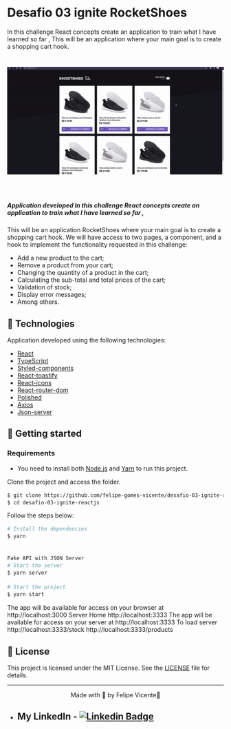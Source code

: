 # Desafio 03 ignite RocketShoes

In this challenge React concepts create an application to train what I have learned so far , This will be an application where your main goal is to create a shopping cart hook.


<h1 align="center">
    <img alt="Rocketshoes" title="Rocketshoes" src=".github/rocketshoes.gif" />
</h1>

<br>

##### Application developed In this challenge React concepts create an application to train what I have learned so far , 
This will be an application RocketShoes where your main goal is to create a shopping cart hook. We will have access to two pages, a component, and a hook to implement the functionality requested in this challenge:
- Add a new product to the cart;
- Remove a product from your cart;
- Changing the quantity of a product in the cart;
- Calculating the sub-total and total prices of the cart;
- Validation of stock;
- Display error messages; 
- Among others.

## 🧪 Technologies

Application developed using the following technologies:

- [React](https://reactjs.org)
- [TypeScript](https://www.typescriptlang.org/)
- [Styled-components](https://styled-components.com/)
- [React-toastify](https://fkhadra.github.io/react-toastify/introduction)
- [React-icons](https://react-icons.github.io/react-icons/)
- [React-router-dom](https://reactrouter.com/web/guides/quick-start)
- [Polished](https://polished.js.org/)
- [Axios](https://github.com/axios/axios)
- [Json-server](https://github.com/typicode/json-server)

## 🚀 Getting started

### Requirements

- You need to install both [Node.js](https://nodejs.org/en/download/) and [Yarn](https://yarnpkg.com/) to run this project.

Clone the project and access the folder.

```bash
$ git clone https://github.com/felipe-gomes-vicente/desafio-03-ignite-reactjs.git
$ cd desafio-03-ignite-reactjs
```

Follow the steps below:
```bash
# Install the dependencies
$ yarn


Fake API with JSON Server
# Start the server
$ yarn server

# Start the project
$ yarn start
```
The app will be available for access on your browser at http://localhost:3000
Server Home
http://localhost:3333
The app will be available for access on your server at http://localhost:3333
To load server
http://localhost:3333/stock
http://localhost:3333/products

## 📝 License

This project is licensed under the MIT License. See the [LICENSE](LICENSE.md) file for details.


---

<p align="center">Made with 💜 by Felipe Vicente👋</p>  

- ## My LinkedIn - [![Linkedin Badge](https://img.shields.io/badge/-FelipeVicente-blue?style=flat-square&logo=Linkedin&logoColor=white&link=https://www.linkedin.com/in/felipe-gomes-vicente/)](https://www.linkedin.com/in/felipe-gomes-vicente/) 
